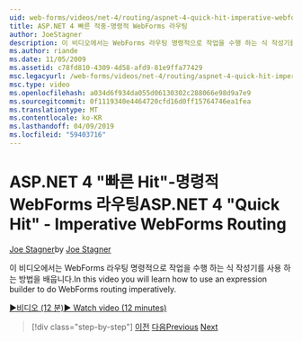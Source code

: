 ```yaml
---
uid: web-forms/videos/net-4/routing/aspnet-4-quick-hit-imperative-webforms-routing
title: ASP.NET 4 빠른 적중-명령적 WebForms 라우팅
author: JoeStagner
description: 이 비디오에서는 WebForms 라우팅 명령적으로 작업을 수행 하는 식 작성기를 사용 하는 방법을 배웁니다.
ms.author: riande
ms.date: 11/05/2009
ms.assetid: c78fd810-4309-4d58-afd9-81e9ffa77429
msc.legacyurl: /web-forms/videos/net-4/routing/aspnet-4-quick-hit-imperative-webforms-routing
msc.type: video
ms.openlocfilehash: a034d6f934da055d06130302c288066e98d9a7e9
ms.sourcegitcommit: 0f1119340e4464720cfd16d0ff15764746ea1fea
ms.translationtype: MT
ms.contentlocale: ko-KR
ms.lasthandoff: 04/09/2019
ms.locfileid: "59403716"
---
```

# <a name="aspnet-4-quick-hit---imperative-webforms-routing"></a><span data-ttu-id="42d25-103">ASP.NET 4 "빠른 Hit"-명령적 WebForms 라우팅</span><span class="sxs-lookup"><span data-stu-id="42d25-103">ASP.NET 4 "Quick Hit" - Imperative WebForms Routing</span></span>

<span data-ttu-id="42d25-104">[Joe Stagner](https://github.com/JoeStagner)</span><span class="sxs-lookup"><span data-stu-id="42d25-104">by [Joe Stagner](https://github.com/JoeStagner)</span></span>

<span data-ttu-id="42d25-105">이 비디오에서는 WebForms 라우팅 명령적으로 작업을 수행 하는 식 작성기를 사용 하는 방법을 배웁니다.</span><span class="sxs-lookup"><span data-stu-id="42d25-105">In this video you will learn how to use an expression builder to do WebForms routing imperatively.</span></span> 

[<span data-ttu-id="42d25-106">&#9654;비디오 (12 분)</span><span class="sxs-lookup"><span data-stu-id="42d25-106">&#9654; Watch video (12 minutes)</span></span>](https://channel9.msdn.com/Blogs/ASP-NET-Site-Videos/aspnet-4-quick-hit-imperative-webforms-routing)

> [!div class="step-by-step"]
> <span data-ttu-id="42d25-107">[이전](aspnet-4-quick-hit-permanent-redirect.md)
> [다음](aspnet-4-quick-hit-declarative-webforms-routing.md)</span><span class="sxs-lookup"><span data-stu-id="42d25-107">[Previous](aspnet-4-quick-hit-permanent-redirect.md)
[Next](aspnet-4-quick-hit-declarative-webforms-routing.md)</span></span>
